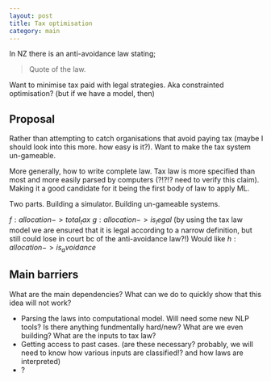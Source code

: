 ```yaml
---
layout: post
title: Tax optimisation
category: main
---
```


In NZ there is an anti-avoidance law stating;

> Quote of the law.

Want to minimise tax paid with legal strategies.
Aka constrainted optimisation? (but if we have a model, then)


<!-- ### Inequality

The rich can afford to pay lawyers and ...?
`Smart` allocations of their finances.

### Large companies paying low tax

Is this a bad thing?
Will need to look into how imports/exports are taxed.
Often the value has been created in another country so it feels weird to tax them for it?!
Income tax on any company that makes money from NZers, or any company that operates in NZ? -->

## Proposal

Rather than attempting to catch organisations that avoid paying tax (maybe I should look into this more. how easy is it?).
Want to make the tax system un-gameable.


More generally, how to write complete law. Tax law is more specified than most and more easily parsed by computers (?!?!? need to verify this claim). Making it a good candidate for it being the first body of law to apply ML.

Two parts.
Building a simulator.
Building un-gameable systems.

$f: allocation -> total_tax$
$g: allocation -> is_legal$ (by using the tax law model we are ensured that it is legal according to a narrow definition, but still could lose in court bc of the anti-avoidance law?!) Would like $h: allocation -> is_avoidance$

## Main barriers

What are the main dependencies? What can we do to quickly show that this idea will not work?

* Parsing the laws into computational model. Will need some new NLP tools? Is there anything fundmentally  hard/new? What are we even building? What are the inputs to tax law?
* Getting access to past cases. (are these necessary? probably, we will need to know how various inputs are classified!? and how laws are interpreted)
* ?

